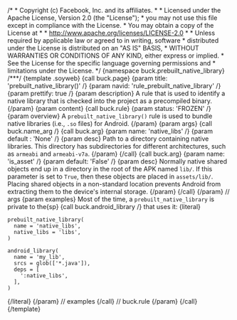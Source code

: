 /\* \* Copyright (c) Facebook, Inc. and its affiliates. \* \* Licensed
under the Apache License, Version 2.0 (the \"License\"); \* you may not
use this file except in compliance with the License. \* You may obtain a
copy of the License at \* \* http://www.apache.org/licenses/LICENSE-2.0
\* \* Unless required by applicable law or agreed to in writing,
software \* distributed under the License is distributed on an \"AS IS\"
BASIS, \* WITHOUT WARRANTIES OR CONDITIONS OF ANY KIND, either express
or implied. \* See the License for the specific language governing
permissions and \* limitations under the License. \*/ {namespace
buck.prebuilt_native_library} /\*\*\*/ {template .soyweb} {call
buck.page} {param title: \'prebuilt_native_library()\' /} {param navid:
\'rule_prebuilt_native_library\' /} {param prettify: true /} {param
description} A rule that is used to identify a native library that is
checked into the project as a precompiled binary. {/param} {param
content} {call buck.rule} {param status: \'FROZEN\' /} {param overview}
A `prebuilt_native_library()` rule is used to bundle native libraries
(i.e., `.so` files) for Android. {/param} {param args} {call
buck.name_arg /} {call buck.arg} {param name: \'native_libs\' /} {param
default : \'None\' /} {param desc} Path to a directory containing native
libraries. This directory has subdirectories for different
architectures, such as `armeabi` and `armeabi-v7a`. {/param} {/call}
{call buck.arg} {param name: \'is_asset\' /} {param default: \'False\'
/} {param desc} Normally native shared objects end up in a directory in
the root of the APK named `lib/`. If this parameter is set to `True`,
then these objects are placed in `assets/lib/`. Placing shared objects
in a non-standard location prevents Android from extracting them to the
device\'s internal storage. {/param} {/call} {/param} // args {param
examples} Most of the time, a `prebuilt_native_library` is private to
the{sp} {call buck.android_library /} that uses it: {literal}

``` {.prettyprint .lang-py}
prebuilt_native_library(
  name = 'native_libs',
  native_libs = 'libs',
)

android_library(
  name = 'my_lib',
  srcs = glob(['*.java']),
  deps = [
    ':native_libs',
  ],
)
```

{/literal} {/param} // examples {/call} // buck.rule {/param} {/call}
{/template}
